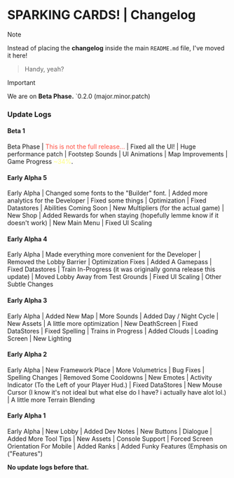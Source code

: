 # SPARKING CARDS! | Changelog

> [!NOTE]
> Instead of placing the **changelog** inside the main `README.md` file, I've moved it here!

> Handy, yeah?

> [!IMPORTANT]
> We are on **Beta Phase.**
> `0.2.0 (major.minor.patch)

### Update Logs

#### Beta 1
  
 Beta Phase 
| <font color="#ff4e41">This is not the full release...</font> 
| Fixed all the UI! 
| Huge performance patch 
| Footstep Sounds 
| UI Animations 
| Map Improvements 
| Game Progress <font color="#ffff7f">~34%</font>.

#### Early Alpha 5

 Early Alpha 
| Changed some fonts to the "Builder" font. 
| Added more analytics for the Developer 
| Fixed some things 
| Optimization 
| Fixed Datastores 
| Abilities Coming Soon 
| New Multipliers (for the actual game) 
| New Shop 
| Added Rewards for when staying (hopefully lemme know if it doesn't work) 
| New Main Menu 
| Fixed UI Scaling

#### Early Alpha 4

 Early Alpha
| Made everything more convenient for the Developer
| Removed the Lobby Barrier
| Optimization Fixes
| Added A Gamepass
| Fixed Datastores
| Train In-Progress (it was originally gonna release this update)
| Moved Lobby Away from Test Grounds
| Fixed UI Scaling
| Other Subtle Changes

#### Early Alpha 3

 Early Alpha
| Added New Map
| More Sounds
| Added Day / Night Cycle
| New Assets
| A little more optimization
| New DeathScreen
| Fixed DataStores
| Fixed Spelling
| Trains in Progress
| Added Clouds
| Loading Screen
| New Lighting

#### Early Alpha 2

 Early Alpha
| New Framework Place
| More Volumetrics
| Bug Fixes
| Spelling Changes
| Removed Some Cooldowns
| New Emotes
| Activity Indicator (To the Left of your Player Hud.)
| Fixed DataStores
| New Mouse Cursor (I know it's not ideal but what else do I have? i actually have alot lol.)
| A little more Terrain Blending 

#### Early Alpha 1

 Early Alpha
| New Lobby
| Added Dev Notes
| New Buttons
| Dialogue
| Added More Tool Tips
| New Assets
| Console Support
| Forced Screen Orientation For Mobile
| Added Ranks
| Added Funky Features (Emphasis on ("Features")

**No update logs before that.**
